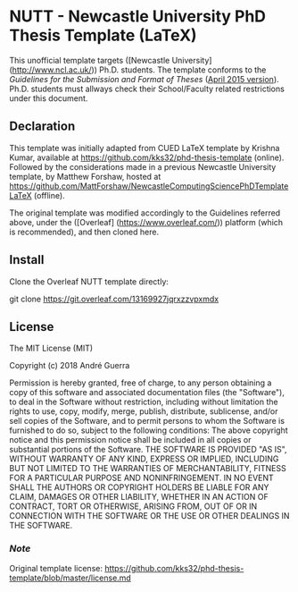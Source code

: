 # NUTT - Newcastle University PhD Thesis Template (LaTeX)

This unofficial template targets ([Newcastle University] (http://www.ncl.ac.uk/)) Ph.D. students.
The template conforms to the _Guidelines for the Submission and Format of Theses_ ([April 2015 version](http://www.ncl.ac.uk/students/progress/assets/documents/GuidelinesfortheSubmissionandFormatofThesis.pdf)). 
Ph.D. students must allways check their School/Faculty related restrictions under this document.

## Declaration

This template was initially adapted from CUED LaTeX template by Krishna Kumar, available at https://github.com/kks32/phd-thesis-template (online). Followed by the considerations  made in a previous Newcastle University template, by Matthew Forshaw, hosted at https://github.com/MattForshaw/NewcastleComputingSciencePhDTemplateLaTeX (offline).

The original template was modified accordingly to the Guidelines referred above, under the ([Overleaf] (https://www.overleaf.com/)) platform (which is recommended), and then cloned here.

## Install

Clone the Overleaf NUTT template directly:

git clone https://git.overleaf.com/13169927jqrxzzvpxmdx


## License

The MIT License (MIT)

Copyright (c) 2018 André Guerra

Permission is hereby granted, free of charge, to any person obtaining a copy of this software and associated documentation files (the "Software"), to deal in the Software without restriction, including without limitation the rights to use, copy, modify, merge, publish, distribute, sublicense, and/or sell copies of the Software, and to permit persons to whom the Software is furnished to do so, subject to the following conditions:
The above copyright notice and this permission notice shall be included in all copies or substantial portions of the Software.
THE SOFTWARE IS PROVIDED "AS IS", WITHOUT WARRANTY OF ANY KIND, EXPRESS OR IMPLIED, INCLUDING BUT NOT LIMITED TO THE WARRANTIES OF MERCHANTABILITY, FITNESS FOR A PARTICULAR PURPOSE AND NONINFRINGEMENT. IN NO EVENT SHALL THE AUTHORS OR COPYRIGHT HOLDERS BE LIABLE FOR ANY CLAIM, DAMAGES OR OTHER LIABILITY, WHETHER IN AN ACTION OF CONTRACT, TORT OR OTHERWISE, ARISING FROM, OUT OF OR IN CONNECTION WITH THE SOFTWARE OR THE USE OR OTHER DEALINGS IN THE SOFTWARE.

### *Note*

Original template license: https://github.com/kks32/phd-thesis-template/blob/master/license.md



